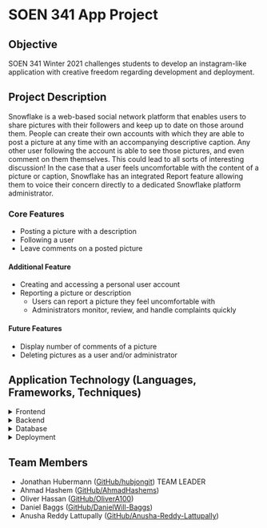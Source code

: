 # SOEN 341 App Project

## Objective

SOEN 341 Winter 2021 challenges students to develop an instagram-like application with creative freedom regarding development and deployment.

## Project Description

Snowflake is a web-based social network platform that enables users to share pictures with their followers and keep up to date on those around them. People can create their own accounts with which they are able to post a picture at any time with an accompanying descriptive caption. Any other user following the account is able to see those pictures, and even comment on them themselves. This could lead to all sorts of interesting discussion! In the case that a user feels uncomfortable with the content of a picture or caption, Snowflake has an integrated Report feature allowing them to voice their concern directly to a dedicated Snowflake platform administrator.

### Core Features

* Posting a picture with a description
* Following a user
* Leave comments on a posted picture

#### Additional Feature
* Creating and accessing a personal user account
* Reporting a picture or description
  * Users can report a picture they feel uncomfortable with
  * Administrators monitor, review, and handle complaints quickly

#### Future Features
* Display number of comments of a picture
* Deleting pictures as a user and/or administrator

## Application Technology (Languages, Frameworks, Techniques)

<details>
<summary>Frontend</summary>

* HTML and CSS at the core of the website
* Javascript and AJAX for advanced implementations and dynamic content
* React used as UI building tool

</details>

<details>
<summary>Backend</summary>

* Python for core web framework
* Django as the high-level Python-based web framework

</details>

<details>
<summary>Database</summary>

* MongoDB for organized and easily-manipulatable data in JSON formats
* PyMongo as the MangoDB implementation on the Python backend
* Cloud-ready technology

</details>

<details>
<summary>Deployment</summary>

The following summarize the technology that will likely be used when deploying the web-application to a Cloud server for public access

* PythonAnywhere hosting service for all-in-one deployment
* MongoDB Atlas as the Cloud-based database hosting provider

</details>

## Team Members

* Jonathan Hubermann ([GitHub/hubjongit](https://github.com/hubjongit)) TEAM LEADER
* Ahmad Hashem ([GitHub/AhmadHashems](https://github.com/AhmadHashems))
* Oliver Hassan ([GitHub/OliverA100](https://github.com/OliverA100))
* Daniel Baggs ([GitHub/DanielWill-Baggs](https://github.com/DanielWill-Baggs))
* Anusha Reddy Lattupally ([GitHub/Anusha-Reddy-Lattupally](https://github.com/Anusha-Reddy-Lattupally))

